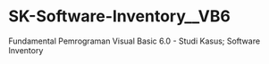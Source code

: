 # SK-Software-Inventory__VB6
Fundamental Pemrograman Visual Basic 6.0 - Studi Kasus; Software Inventory
